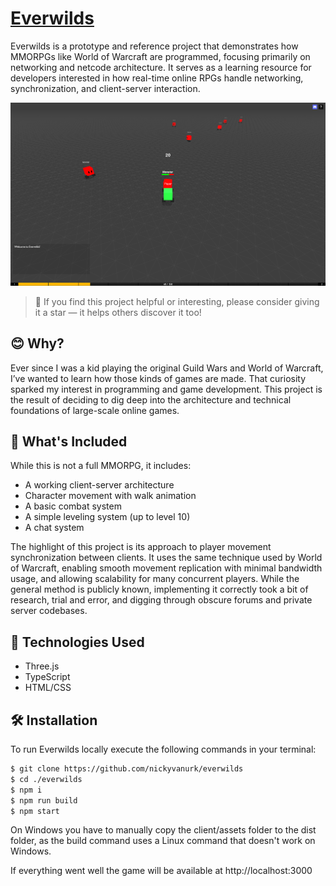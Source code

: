 # [Everwilds](http://everwilds.io/)

Everwilds is a prototype and reference project that demonstrates how MMORPGs
like World of Warcraft are programmed, focusing primarily on networking and
netcode architecture. It serves as a learning resource for developers interested
in how real-time online RPGs handle networking, synchronization, and
client-server interaction.

![Screenshot](screenshot.png)

> 🌟 If you find this project helpful or interesting, please consider giving it
> a star — it helps others discover it too!

## :blush: **Why?**

Ever since I was a kid playing the original Guild Wars and World of Warcraft,
I’ve wanted to learn how those kinds of games are made. That curiosity sparked
my interest in programming and game development. This project is the result of
deciding to dig deep into the architecture and technical foundations of
large-scale online games.

## 🧪 What's Included

While this is not a full MMORPG, it includes:

- A working client-server architecture
- Character movement with walk animation
- A basic combat system
- A simple leveling system (up to level 10)
- A chat system

The highlight of this project is its approach to player movement synchronization
between clients. It uses the same technique used by World of Warcraft, enabling
smooth movement replication with minimal bandwidth usage, and allowing
scalability for many concurrent players. While the general method is publicly
known, implementing it correctly took a bit of research, trial and error, and
digging through obscure forums and private server codebases.

## :rocket: Technologies Used

- Three.js
- TypeScript
- HTML/CSS

## 🛠️ Installation

To run Everwilds locally execute the following commands in your terminal:

```bash
$ git clone https://github.com/nickyvanurk/everwilds
$ cd ./everwilds
$ npm i
$ npm run build
$ npm start
```

On Windows you have to manually copy the client/assets folder to the dist
folder, as the build command uses a Linux command that doesn't work on Windows.

If everything went well the game will be available at http://localhost:3000
